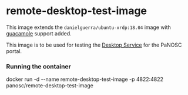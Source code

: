 # remote-desktop-test-image

This image extends the `danielguerra/ubuntu-xrdp:18.04` image with [guacamole](https://guacamole.apache.org/) support added.

This image is to be used for testing the [Desktop Service](https://github.com/panosc-portal/desktop-service) for the PaNOSC portal.

### Running the container

docker run -d --name remote-desktop-test-image -p 4822:4822 panosc/remote-desktop-test-image

